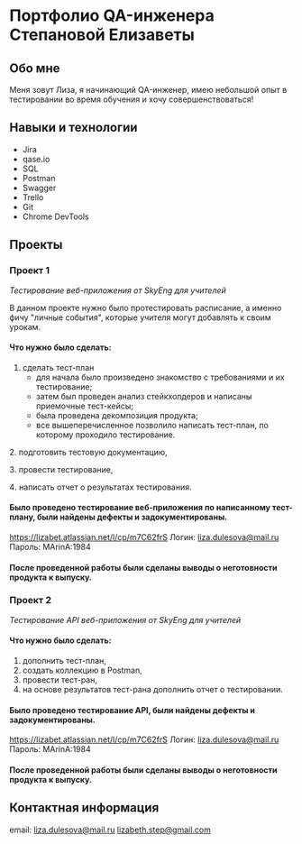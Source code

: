 # Портфолио QA-инженера Степановой Елизаветы

## Обо мне

Меня зовут Лиза, я начинающий QA-инженер, имею небольшой опыт в тестировании во время обучения и хочу совершенствоваться!

## Навыки и технологии

* Jira
* qase.io
* SQL
* Postman
* Swagger
* Trello
* Git
* Chrome DevTools

## Проекты

### Проект 1

*Тестирование веб-приложения от SkyEng для учителей*

В данном проекте нужно было протестировать расписание, а именно фичу "личные события", которые учителя могут добавлять к своим урокам.


#### Что нужно было сделать:
1. сделать тест-план
   - для начала было произведено знакомство с требованиями и их тестирование;
   - затем был проведен анализ стейкхолдеров и написаны приемочные тест-кейсы;
   - была проведена декомпозиция продукта;
   - все вышеперечисленное позволило написать тест-план, по которому проходило тестирование.

2️. подготовить тестовую документацию,

3️. провести тестирование,

4️. написать отчет о результатах тестирования.


#### Было проведено тестирование веб-приложения по написанному тест-плану, были найдены дефекты и задокументированы.
https://lizabet.atlassian.net/l/cp/m7C62frS
Логин: liza.dulesova@mail.ru
Пароль: MArinA:1984


#### После проведенной работы были сделаны выводы о неготовности продукта к выпуску.

### Проект 2

*Тестирование API веб-приложения от SkyEng для учителей*


#### Что нужно было сделать:
1. дополнить тест-план,
2. создать коллекцию в Postman,
3. провести тест-ран,
4. на основе результатов тест-рана дополнить отчет о тестировании.


#### Было проведено тестирование API, были найдены дефекты и задокументированы.
https://lizabet.atlassian.net/l/cp/m7C62frS
Логин: liza.dulesova@mail.ru
Пароль: MArinA:1984


#### После проведенной работы были сделаны выводы о неготовности продукта к выпуску.




## Контактная информация
email: liza.dulesova@mail.ru
       lizabeth.step@gmail.com
